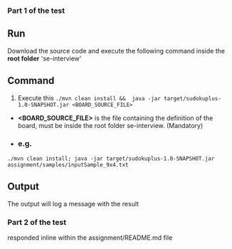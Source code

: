 ### Part 1 of the test

## Run
Download the source code and execute the following command inside the **root folder** 'se-interview'

## Command
1. Execute this ```./mvn clean install &&  java -jar target/sudokuplus-1.0-SNAPSHOT.jar <BOARD_SOURCE_FILE>```
* **<BOARD_SOURCE_FILE>** is the file containing the definition of the board, must be inside the root folder se-interview. (Mandatory)
* ### e.g.
```./mvn clean install; java -jar target/sudokuplus-1.0-SNAPSHOT.jar assignment/samples/inputSample_9x4.txt```

## Output
The output will log a message with the result

### Part 2 of the test
responded inline within the assignment/README.md file
